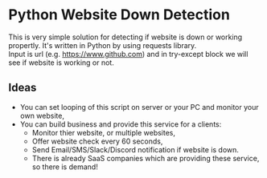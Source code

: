 # **Python Website Down Detection**
This is very simple solution for detecting if website is down or working propertly.
It's written in Python by using requests library.
</br>Input is url (e.g. https://www.github.com) and in try-except block we will see if website is working or not.

## **Ideas**
- You can set looping of this script on server or your PC and monitor your own website,
- You can build business and provide this service for a clients:
    - Monitor thier website, or multiple websites,
    - Offer website check every 60 seconds,
    - Send Email/SMS/Slack/Discord notification if website is down.
    - There is already SaaS companies which are providing these service, so there is demand!
